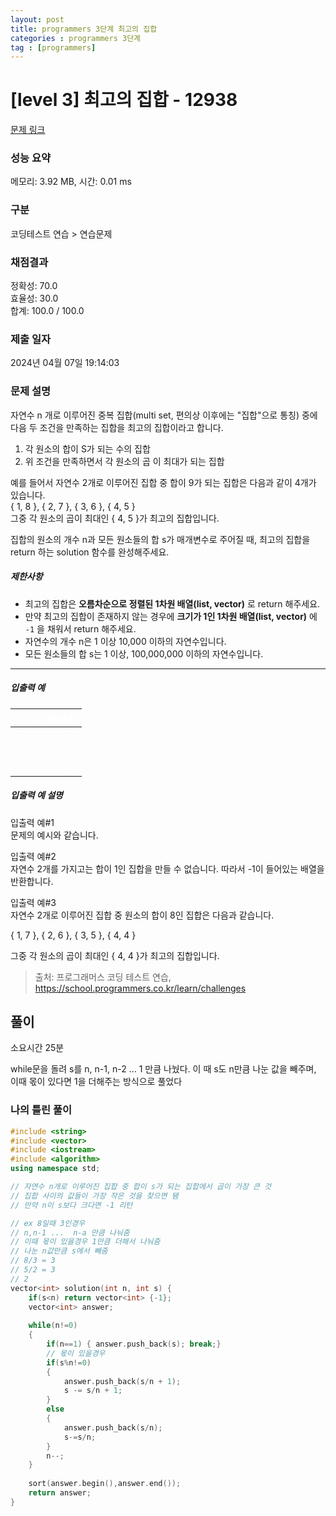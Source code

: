 ```yaml
---
layout: post
title: programmers 3단계 최고의 집합
categories : programmers 3단계
tag : [programmers]
---
```


<style>
    table, th, td {
        color: white;
    }
</style>

# [level 3] 최고의 집합 - 12938 

[문제 링크](https://school.programmers.co.kr/learn/courses/30/lessons/12938) 

### 성능 요약

메모리: 3.92 MB, 시간: 0.01 ms

### 구분

코딩테스트 연습 > 연습문제

### 채점결과

정확성: 70.0<br/>효율성: 30.0<br/>합계: 100.0 / 100.0

### 제출 일자

2024년 04월 07일 19:14:03

### 문제 설명

<p data-sider-select-id="9fb257fd-26c6-4f32-8290-9f3467470d95">자연수 n 개로 이루어진 중복 집합(multi set, 편의상 이후에는 "집합"으로 통칭) 중에 다음 두 조건을 만족하는 집합을 최고의 집합이라고 합니다.</p>

<ol>
<li data-sider-select-id="63593ceb-1495-4121-afba-c132c4cc9a87">각 원소의 합이 S가 되는 수의 집합</li>
<li data-sider-select-id="40e1e386-b5d2-4000-8f93-bae30ad3523f">위 조건을 만족하면서 각 원소의 곱 이 최대가 되는 집합</li>
</ol>

<p data-sider-select-id="70797c28-ed06-42c9-b3db-1f099b05a5c8">예를 들어서 자연수 2개로 이루어진 집합 중 합이 9가 되는 집합은 다음과 같이 4개가 있습니다.<br>
{ 1, 8 }, { 2, 7 }, { 3, 6 }, { 4, 5 }<br>
그중 각 원소의 곱이 최대인 { 4, 5 }가 최고의 집합입니다.</p>

<p data-sider-select-id="32f8d89a-75cf-4dc0-8bb6-089a643a4056">집합의 원소의 개수 n과 모든 원소들의 합 s가 매개변수로 주어질 때, 최고의 집합을 return 하는 solution 함수를 완성해주세요.</p>

<h5>제한사항</h5>

<ul>
<li data-sider-select-id="ca446106-5b8f-444d-bce6-002d77c5a671">최고의 집합은 <strong>오름차순으로 정렬된 1차원 배열(list, vector)</strong> 로 return 해주세요.</li>
<li>만약 최고의 집합이 존재하지 않는 경우에 <strong>크기가 1인 1차원 배열(list, vector)</strong> 에 <code>-1</code> 을 채워서 return 해주세요.</li>
<li>자연수의 개수 n은 1 이상 10,000 이하의 자연수입니다.</li>
<li data-sider-select-id="e23d77be-69b6-4ba8-8882-0f1b7c8c45ab">모든 원소들의 합 s는 1 이상, 100,000,000 이하의 자연수입니다.</li>
</ul>

<hr>

<h5>입출력 예</h5>
<table class="table">
        <thead><tr>
<th>n</th>
<th>s</th>
<th>result</th>
</tr>
</thead>
        <tbody><tr>
<td data-sider-select-id="1a265903-f96e-4686-b71c-111a32beb6c7">2</td>
<td>9</td>
<td>[4, 5]</td>
</tr>
<tr>
<td>2</td>
<td>1</td>
<td>[-1]</td>
</tr>
<tr>
<td>2</td>
<td>8</td>
<td>[4, 4]</td>
</tr>
</tbody>
      </table>
<h5>입출력 예 설명</h5>

<p>입출력 예#1<br>
문제의 예시와 같습니다.</p>

<p>입출력 예#2<br>
자연수 2개를 가지고는 합이 1인 집합을 만들 수 없습니다. 따라서 -1이 들어있는 배열을 반환합니다.</p>

<p>입출력 예#3<br>
자연수 2개로 이루어진 집합 중 원소의 합이 8인 집합은 다음과 같습니다.</p>

<p>{ 1, 7 }, { 2, 6 }, { 3, 5 }, { 4, 4 }</p>

<p>그중 각 원소의 곱이 최대인 { 4, 4 }가 최고의 집합입니다.</p>


> 출처: 프로그래머스 코딩 테스트 연습, https://school.programmers.co.kr/learn/challenges


## 풀이

소요시간 25분

while문을 돌려 s를 n, n-1, n-2 ... 1 만큼 나눴다.
이 때 s도 n만큼 나눈 값을 빼주며, 이때 몫이 있다면 1을 더해주는 방식으로 풀었다

### 나의 틀린 풀이

```c++
#include <string>
#include <vector>
#include <iostream>
#include <algorithm>
using namespace std;

// 자연수 n개로 이루어진 집합 중 합이 s가 되는 집합에서 곱이 가장 큰 것
// 집합 사이의 값들이 가장 작은 것을 찾으면 됌
// 만약 n이 s보다 크다면 -1 리턴

// ex 8일때 3인경우 
// n,n-1 ...  n-a 만큼 나눠줌
// 이때 몫이 있을경우 1만큼 더해서 나눠줌
// 나눈 n값만큼 s에서 빼줌
// 8/3 = 3
// 5/2 = 3
// 2
vector<int> solution(int n, int s) {
    if(s<n) return vector<int> {-1};   
    vector<int> answer;
    
    while(n!=0)
    {
        if(n==1) { answer.push_back(s); break;}
        // 몫이 있을경우
        if(s%n!=0)
        {
            answer.push_back(s/n + 1);
            s -= s/n + 1;
        }
        else
        {            
            answer.push_back(s/n);
            s-=s/n;
        }
        n--;
    }
    
    sort(answer.begin(),answer.end());
    return answer;
}
```   
